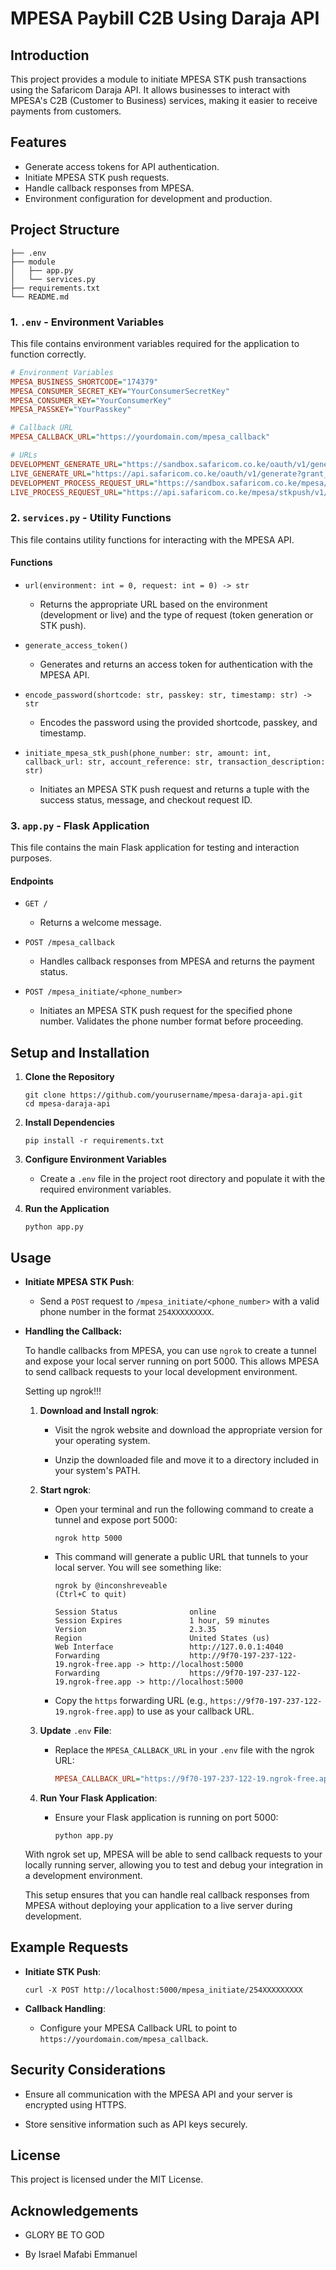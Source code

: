 # MPESA Paybill C2B Using Daraja API

## Introduction

This project provides a module to initiate MPESA STK push transactions using the Safaricom Daraja API. It allows businesses to interact with MPESA's C2B (Customer to Business) services, making it easier to receive payments from customers.

## Features

- Generate access tokens for API authentication.
- Initiate MPESA STK push requests.
- Handle callback responses from MPESA.
- Environment configuration for development and production.

## Project Structure

```plaintext
├── .env
├── module
│   ├── app.py
│   └── services.py
├── requirements.txt
└── README.md
```

### 1. `.env` - Environment Variables

This file contains environment variables required for the application to function correctly.

```ini
# Environment Variables
MPESA_BUSINESS_SHORTCODE="174379"
MPESA_CONSUMER_SECRET_KEY="YourConsumerSecretKey"
MPESA_CONSUMER_KEY="YourConsumerKey"
MPESA_PASSKEY="YourPasskey"

# Callback URL
MPESA_CALLBACK_URL="https://yourdomain.com/mpesa_callback"

# URLs
DEVELOPMENT_GENERATE_URL="https://sandbox.safaricom.co.ke/oauth/v1/generate?grant_type=client_credentials"
LIVE_GENERATE_URL="https://api.safaricom.co.ke/oauth/v1/generate?grant_type=client_credentials"
DEVELOPMENT_PROCESS_REQUEST_URL="https://sandbox.safaricom.co.ke/mpesa/stkpush/v1/processrequest"
LIVE_PROCESS_REQUEST_URL="https://api.safaricom.co.ke/mpesa/stkpush/v1/processrequest"
```

### 2. `services.py` - Utility Functions

This file contains utility functions for interacting with the MPESA API.

#### Functions

- `url(environment: int = 0, request: int = 0) -> str`
  
  - Returns the appropriate URL based on the environment (development or live) and the type of request (token generation or STK push).

- `generate_access_token()`
  
  - Generates and returns an access token for authentication with the MPESA API.

- `encode_password(shortcode: str, passkey: str, timestamp: str) -> str`
  
  - Encodes the password using the provided shortcode, passkey, and timestamp.

- `initiate_mpesa_stk_push(phone_number: str, amount: int, callback_url: str, account_reference: str, transaction_description: str)`
  
  - Initiates an MPESA STK push request and returns a tuple with the success status, message, and checkout request ID.

### 3. `app.py` - Flask Application

This file contains the main Flask application for testing and interaction purposes.

#### Endpoints

- `GET /`
  
  - Returns a welcome message.

- `POST /mpesa_callback`
  
  - Handles callback responses from MPESA and returns the payment status.

- `POST /mpesa_initiate/<phone_number>`
  
  - Initiates an MPESA STK push request for the specified phone number. Validates the phone number format before proceeding.

## Setup and Installation

1. **Clone the Repository**
   
   ```shell
   git clone https://github.com/yourusername/mpesa-daraja-api.git
   cd mpesa-daraja-api
   ```

2. **Install Dependencies**
   
   ```shell
   pip install -r requirements.txt
   ```

3. **Configure Environment Variables**
   
   - Create a `.env` file in the project root directory and populate it with the required environment variables.

4. **Run the Application**
   
   ```shell
   python app.py
   ```

## Usage

- **Initiate MPESA STK Push**:
  
  - Send a `POST` request to `/mpesa_initiate/<phone_number>` with a valid phone number in the format `254XXXXXXXXX`.

- **Handling the Callback:**
  
  To handle callbacks from MPESA, you can use `ngrok` to create a tunnel and expose your local server running on port 5000. This allows MPESA to send callback requests to your local development environment.
  
  Setting up ngrok!!!
  
  1. **Download and Install ngrok**:
     
     - Visit the ngrok website and download the appropriate version for your operating system.
     
     - Unzip the downloaded file and move it to a directory included in your system's PATH.
  
  2. **Start ngrok**:
     
     - Open your terminal and run the following command to create a tunnel and expose port 5000:
       
       ```shell
       ngrok http 5000
       ```
     
     - This command will generate a public URL that tunnels to your local server. You will see something like:
       
       ```
       ngrok by @inconshreveable                                       (Ctrl+C to quit)
       
       Session Status                online
       Session Expires               1 hour, 59 minutes
       Version                       2.3.35
       Region                        United States (us)
       Web Interface                 http://127.0.0.1:4040
       Forwarding                    http://9f70-197-237-122-19.ngrok-free.app -> http://localhost:5000
       Forwarding                    https://9f70-197-237-122-19.ngrok-free.app -> http://localhost:5000
       ```
     
     - Copy the `https` forwarding URL (e.g., `https://9f70-197-237-122-19.ngrok-free.app`) to use as your callback URL.
  
  3. **Update** `.env` **File**:
     
     - Replace the `MPESA_CALLBACK_URL` in your `.env` file with the ngrok URL:
       
       ```ini
       MPESA_CALLBACK_URL="https://9f70-197-237-122-19.ngrok-free.app/mpesa_callback"
       ```
  
  4. **Run Your Flask Application**:
     
     - Ensure your Flask application is running on port 5000:
       
       ```shell
       python app.py
       ```
  
  With ngrok set up, MPESA will be able to send callback requests to your locally running server, allowing you to test and debug your integration in a development environment.
  
  This setup ensures that you can handle real callback responses from MPESA without deploying your application to a live server during development.

## Example Requests

- **Initiate STK Push**:
  
  ```shell
  curl -X POST http://localhost:5000/mpesa_initiate/254XXXXXXXXX
  ```

- **Callback Handling**:
  
  - Configure your MPESA Callback URL to point to `https://yourdomain.com/mpesa_callback`.

## Security Considerations

- Ensure all communication with the MPESA API and your server is encrypted using HTTPS.

- Store sensitive information such as API keys securely.

## License

This project is licensed under the MIT License.

## Acknowledgements

- GLORY BE TO GOD

- By Israel Mafabi Emmanuel
